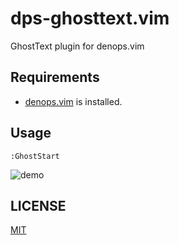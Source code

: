 # dps-ghosttext.vim

GhostText plugin for denops.vim

## Requirements

- [denops.vim](https://github.com/vim-denops/denops.vim) is installed.

## Usage

`:GhostStart`

![demo](https://user-images.githubusercontent.com/47162587/119617512-e426df00-be3c-11eb-94fe-1c1aa0ac9bde.png)

## LICENSE

[MIT](./LICENSE)
